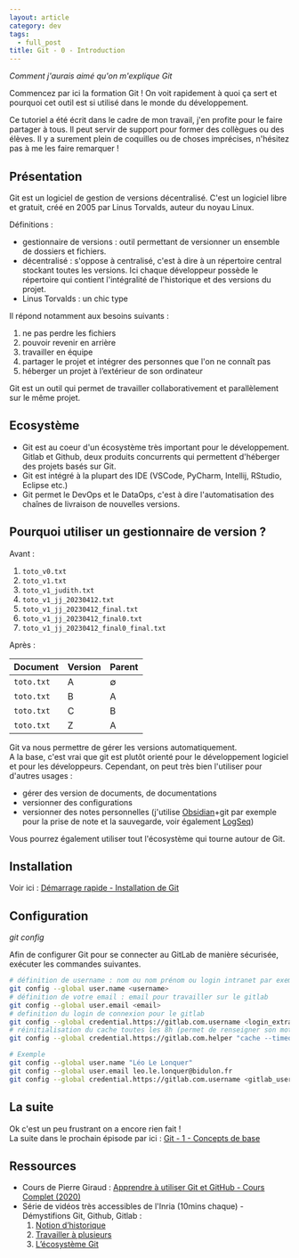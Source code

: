 ```yaml
---
layout: article
category: dev
tags:
  - full_post
title: Git - 0 - Introduction
---
```

_Comment j'aurais aimé qu'on m'explique Git_

Commencez par ici la formation Git ! On voit rapidement à quoi ça sert et pourquoi cet outil est si utilisé dans le monde du développement.

<!--more-->

Ce tutoriel a été écrit dans le cadre de mon travail, j'en profite pour le faire partager à tous. Il peut servir de support pour former des collègues ou des élèves. Il y a surement plein de coquilles ou de choses imprécises, n'hésitez pas à me les faire remarquer !
## Présentation

Git est un logiciel de gestion de versions décentralisé. C'est un logiciel libre et gratuit, créé en 2005 par Linus Torvalds, auteur du noyau Linux.

Définitions :

- gestionnaire de versions : outil permettant de versionner un ensemble de dossiers et fichiers.
- décentralisé : s'oppose à centralisé, c'est à dire à un répertoire central stockant toutes les versions. Ici chaque développeur possède le répertoire qui contient l'intégralité de l'historique et des versions du projet.
- Linus Torvalds : un chic type

Il répond notamment aux besoins suivants :

1. ne pas perdre les fichiers
2. pouvoir revenir en arrière
3. travailler en équipe
4. partager le projet et intégrer des personnes que l'on ne connaît pas
5. héberger un projet à l’extérieur de son ordinateur

Git est un outil qui permet de travailler collaborativement et parallèlement sur le même projet.  

## Ecosystème

- Git est au coeur d'un écosystème très important pour le développement. Gitlab et Github, deux produits concurrents qui permettent d'héberger des projets basés sur Git. 
- Git est intégré à la plupart des IDE (VSCode, PyCharm, Intellij, RStudio, Eclipse etc.)
- Git permet le DevOps et le DataOps, c'est à dire l'automatisation des chaînes de livraison de nouvelles versions.

## Pourquoi utiliser un gestionnaire de version ?

Avant :

1. `toto_v0.txt`
2. `toto_v1.txt`
3. `toto_v1_judith.txt`
4. `toto_v1_jj_20230412.txt`
5. `toto_v1_jj_20230412_final.txt`
6. `toto_v1_jj_20230412_final0.txt`
7. `toto_v1_jj_20230412_final0_final.txt`


Après :

| Document   | Version | Parent |
| ---------- | ------- | ------ |
| `toto.txt` | A       | ∅      |
| `toto.txt` | B       | A      |
| `toto.txt` | C       | B      |
| `toto.txt` | Z       | A      |

Git va nous permettre de gérer les versions automatiquement.    
A la base, c'est vrai que git est plutôt orienté pour le développement logiciel et pour les développeurs.
Cependant, on peut très bien l'utiliser pour d'autres usages :

- gérer des version de documents, de documentations
- versionner des configurations
- versionner des notes personnelles (j'utilise [Obsidian](obsidian.md)+git par exemple pour la prise de note et la sauvegarde, voir également [LogSeq](https://logseq.com/))

Vous pourrez également utiliser tout l'écosystème qui tourne autour de Git.

## Installation

Voir ici : [Démarrage rapide - Installation de Git](https://git-scm.com/book/fr/v2/D%C3%A9marrage-rapide-Installation-de-Git)  

## Configuration
_git config_

Afin de configurer Git pour se connecter au GitLab de manière sécurisée, exécuter les commandes suivantes.
```bash
# définition de username : nom ou nom prénom ou login intranet par exemple
git config --global user.name <username>
# définition de votre email : email pour travailler sur le gitlab 
git config --global user.email <email>
# definition du login de connexion pour le gitlab
git config --global credential.https://gitlab.com.username <login_extranet>
# réinitialisation du cache toutes les 8h (permet de renseigner son mot de passe une seule fois / jour)
git config --global credential.https://gitlab.com.helper "cache --timeout=30000"

# Exemple
git config --global user.name "Léo Le Lonquer"
git config --global user.email leo.le.lonquer@bidulon.fr
git config --global credential.https://gitlab.com.username <gitlab_username>
```
## La suite

Ok c'est un peu frustrant on a encore rien fait !  
La suite dans le prochain épisode par ici : [Git - 1 - Concepts de base](git-1)


## Ressources

- Cours de Pierre Giraud : [Apprendre à utiliser Git et GitHub - Cours Complet (2020)](https://www.pierre-giraud.com/git-github-apprendre-cours/)
- Série de vidéos très accessibles de l'Inria (10mins chaque) - Démystifions Git, Github, Gitlab :
	1. [Notion d’historique](https://www.youtube.com/watch?v=iub0_uVWGmg)
	2. [Travailler à plusieurs](https://www.youtube.com/watch?v=4xsd8jHyVpk)
	3. [L’écosystème Git](https://www.youtube.com/watch?v=5EFyKBF1wWw)


